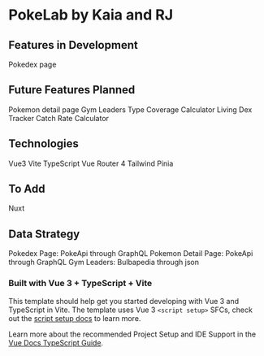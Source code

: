 # PokeLab by Kaia and RJ

## Features in Development
Pokedex page

## Future Features Planned
Pokemon detail page
Gym Leaders
Type Coverage Calculator
Living Dex Tracker
Catch Rate Calculator

## Technologies
Vue3
Vite
TypeScript
Vue Router 4
Tailwind
Pinia

## To Add
Nuxt

## Data Strategy
Pokedex Page: PokeApi through GraphQL
Pokemon Detail Page: PokeApi through GraphQL
Gym Leaders: Bulbapedia through json

### Built with Vue 3 + TypeScript + Vite
This template should help get you started developing with Vue 3 and TypeScript in Vite. The template uses Vue 3 `<script setup>` SFCs, check out the [script setup docs](https://v3.vuejs.org/api/sfc-script-setup.html#sfc-script-setup) to learn more.

Learn more about the recommended Project Setup and IDE Support in the [Vue Docs TypeScript Guide](https://vuejs.org/guide/typescript/overview.html#project-setup).

